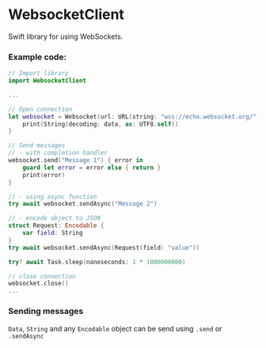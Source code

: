 # WebsocketClient
Swift library for using WebSockets.

### Example code:
```swift
// Import library
import WebsocketClient

...

// Open connection
let websocket = Websocket(url: URL(string: "wss://echo.websocket.org/")!) { data in
    print(String(decoding: data, as: UTF8.self))
}

// Send messages
// - with completion handler
websocket.send("Message 1") { error in
    guard let error = error else { return }
    print(error)
}

// - using async function
try await websocket.sendAsync("Message 2")

// - encode object to JSON
struct Request: Encodable {
    var field: String
}
try await websocket.sendAsync(Request(field: "value"))

try? await Task.sleep(nanoseconds: 1 * 1000000000)

// close connection
websocket.close()
...
```

### Sending messages
`Data`, `String` and any `Encodable` object can be send using `.send` or `.sendAsync`
